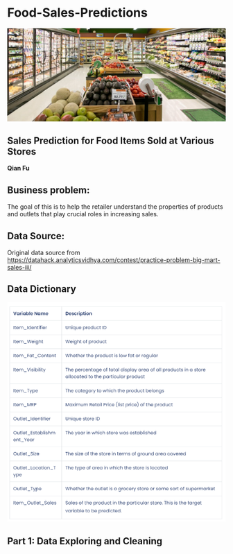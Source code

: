 # Food-Sales-Predictions
 ![Food](food.png)
 ## Sales Prediction for Food Items Sold at Various Stores
 
 **Qian Fu**
 
 ## Business problem:
 
 The goal of this is to help the retailer understand the properties of products and outlets that play crucial roles in increasing sales.

## Data Source:

Original data source from https://datahack.analyticsvidhya.com/contest/practice-problem-big-mart-sales-iii/

## Data Dictionary

![dictionary](dictionary.png)

## Part 1: Data Exploring and Cleaning

